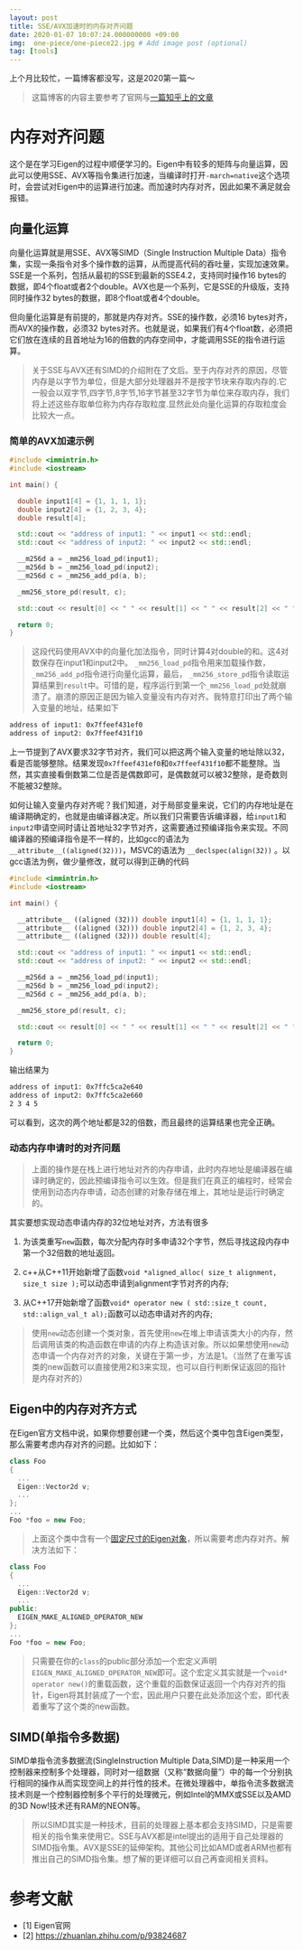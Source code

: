 ```yaml
---
layout: post
title: SSE/AVX加速时的内存对齐问题
date: 2020-01-07 10:07:24.000000000 +09:00
img:  one-piece/one-piece22.jpg # Add image post (optional)
tag: [tools]
---
```

上个月比较忙，一篇博客都没写，这是2020第一篇～

> 这篇博客的内容主要参考了官网与[一篇知乎上的文章](https://zhuanlan.zhihu.com/p/93824687)

# 内存对齐问题

这个是在学习Eigen的过程中顺便学习的。Eigen中有较多的矩阵与向量运算，因此可以使用SSE、AVX等指令集进行加速，当编译时打开`-march=native`这个选项时，会尝试对Eigen中的运算进行加速。而加速时内存对齐，因此如果不满足就会报错。

## 向量化运算
向量化运算就是用SSE、AVX等SIMD（Single Instruction Multiple Data）指令集，实现一条指令对多个操作数的运算，从而提高代码的吞吐量，实现加速效果。SSE是一个系列，包括从最初的SSE到最新的SSE4.2，支持同时操作16 bytes的数据，即4个float或者2个double。AVX也是一个系列，它是SSE的升级版，支持同时操作32 bytes的数据，即8个float或者4个double。

但向量化运算是有前提的，那就是内存对齐。SSE的操作数，必须16 bytes对齐，而AVX的操作数，必须32 bytes对齐。也就是说，如果我们有4个float数，必须把它们放在连续的且首地址为16的倍数的内存空间中，才能调用SSE的指令进行运算。

> 关于SSE与AVX还有SIMD的介绍附在了文后。至于内存对齐的原因，尽管内存是以字节为单位，但是大部分处理器并不是按字节块来存取内存的.它一般会以双字节,四字节,8字节,16字节甚至32字节为单位来存取内存，我们将上述这些存取单位称为内存存取粒度.显然此处向量化运算的存取粒度会比较大一点。

### 简单的AVX加速示例

```cpp
#include <immintrin.h>
#include <iostream>

int main() {

  double input1[4] = {1, 1, 1, 1};
  double input2[4] = {1, 2, 3, 4};
  double result[4];

  std::cout << "address of input1: " << input1 << std::endl;
  std::cout << "address of input2: " << input2 << std::endl;

  __m256d a = _mm256_load_pd(input1);
  __m256d b = _mm256_load_pd(input2);
  __m256d c = _mm256_add_pd(a, b);

  _mm256_store_pd(result, c);

  std::cout << result[0] << " " << result[1] << " " << result[2] << " " << result[3] << std::endl;

  return 0;
}
```

> 这段代码使用AVX中的向量化加法指令，同时计算4对double的和。这4对数保存在input1和input2中。 `_mm256_load_pd`指令用来加载操作数，`_mm256_add_pd`指令进行向量化运算，最后， `_mm256_store_pd`指令读取运算结果到`result`中。可惜的是，程序运行到第一个`_mm256_load_pd`处就崩溃了。崩溃的原因正是因为输入变量没有内存对齐。我特意打印出了两个输入变量的地址，结果如下 

```bash
address of input1: 0x7ffeef431ef0
address of input2: 0x7ffeef431f10 
```

上一节提到了AVX要求32字节对齐，我们可以把这两个输入变量的地址除以32，看是否能够整除。结果发现`0x7ffeef431ef0`和`0x7ffeef431f10`都不能整除。当然，其实直接看倒数第二位是否是偶数即可，是偶数就可以被32整除，是奇数则不能被32整除。

如何让输入变量内存对齐呢？我们知道，对于局部变量来说，它们的内存地址是在编译期确定的，也就是由编译器决定。所以我们只需要告诉编译器，给`input1`和`input2`申请空间时请让首地址32字节对齐，这需要通过预编译指令来实现。不同编译器的预编译指令是不一样的，比如gcc的语法为`__attribute__((aligned(32)))`，MSVC的语法为 `__declspec(align(32))` 。以gcc语法为例，做少量修改，就可以得到正确的代码

```cpp
#include <immintrin.h>
#include <iostream>

int main() {

  __attribute__ ((aligned (32))) double input1[4] = {1, 1, 1, 1};
  __attribute__ ((aligned (32))) double input2[4] = {1, 2, 3, 4};
  __attribute__ ((aligned (32))) double result[4];

  std::cout << "address of input1: " << input1 << std::endl;
  std::cout << "address of input2: " << input2 << std::endl;

  __m256d a = _mm256_load_pd(input1);
  __m256d b = _mm256_load_pd(input2);
  __m256d c = _mm256_add_pd(a, b);

  _mm256_store_pd(result, c);

  std::cout << result[0] << " " << result[1] << " " << result[2] << " " << result[3] << std::endl;

  return 0;
}
```

输出结果为
```bash
address of input1: 0x7ffc5ca2e640
address of input2: 0x7ffc5ca2e660
2 3 4 5
```

可以看到，这次的两个地址都是32的倍数，而且最终的运算结果也完全正确。

### 动态内存申请时的对齐问题

> 上面的操作是在栈上进行地址对齐的内存申请，此时内存地址是编译器在编译时确定的，因此预编译指令可以生效。但是我们在真正的编程时，经常会使用到动态内存申请，动态创建的对象存储在堆上，其地址是运行时确定的。

其实要想实现动态申请内存的32位地址对齐，方法有很多
1. 为该类重写`new`函数，每次分配内存时多申请32个字节，然后寻找这段内存中第一个32倍数的地址返回。

2. c++从C++11开始新增了函数`void *aligned_alloc( size_t alignment, size_t size );`可以动态申请到alignment字节对齐的内存;

3. 从C++17开始新增了函数`void* operator new ( std::size_t count, std::align_val_t al);`函数可以动态申请对齐的内存;

> 使用`new`动态创建一个类对象，首先使用`new`在堆上申请该类大小的内存，然后调用该类的构造函数在申请的内存上构造该对象。所以如果想使用`new`动态申请一个内存对齐的对象，关键在于第一步，方法是1。（当然了在重写该类的new函数可以直接使用2和3来实现，也可以自行判断保证返回的指针是内存对齐的）

## Eigen中的内存对齐方式

在Eigen官方文档中说，如果你想要创建一个类，然后这个类中包含Eigen类型，那么需要考虑内存对齐的问题。比如如下：

```cpp
class Foo
{
  ...
  Eigen::Vector2d v;
  ...
};
...
Foo *foo = new Foo;
```

> 上面这个类中含有一个[固定尺寸的Eigen对象](http://eigen.tuxfamily.org/dox/group__TopicFixedSizeVectorizable.html)，所以需要考虑内存对齐。解决方法如下：

```cpp
class Foo
{
  ...
  Eigen::Vector2d v;
  ...
public:
  EIGEN_MAKE_ALIGNED_OPERATOR_NEW
};
...
Foo *foo = new Foo;
```

> 只需要在你的`class`的public部分添加一个宏定义声明`EIGEN_MAKE_ALIGNED_OPERATOR_NEW`即可。这个宏定义其实就是一个`void* operator new()`的重载函数，这个重载的函数保证返回一个内存对齐的指针，Eigen将其封装成了一个宏，因此用户只要在此处添加这个宏，即代表着重写了这个类的new函数。


## SIMD(单指令多数据)
SIMD单指令流多数据流(SingleInstruction Multiple Data,SIMD)是一种采用一个控制器来控制多个处理器，同时对一组数据（又称“数据向量”）中的每一个分别执行相同的操作从而实现空间上的并行性的技术。在微处理器中，单指令流多数据流技术则是一个控制器控制多个平行的处理微元，例如Intel的MMX或SSE以及AMD的3D Now!技术还有RAM的NEON等。

> 所以SIMD其实是一种技术，目前的处理器上基本都会支持SIMD，只是需要相关的指令集来使用它。SSE与AVX都是intel提出的适用于自己处理器的SIMD指令集。AVX是SSE的延伸架构。其他公司比如AMD或者ARM也都有推出自己的SIMD指令集。想了解的更详细可以自己再查阅相关资料。


# 参考文献
- [1] Eigen官网
- [2] https://zhuanlan.zhihu.com/p/93824687
